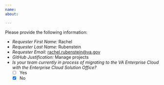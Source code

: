 ```yaml
---
name: 
about: 

---
```


Please provide the following information: 

* *Requester First Name:* Rachel
* *Requester Last Name:* Rubenstein
* *Requester Email:* rachel.rubenstein@va.gov
* *GitHub Justification:* Manage projects
* *Is your team currently in process of migrating to the VA Enterprise Cloud with the Enterprise Cloud Solution Office?*
  - [ ] Yes
  - [X] No
